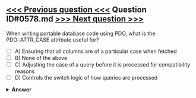 [<<< Previous question <<<](0577.md)   Question ID#0578.md   [>>> Next question >>>](0579.md)
---

When writing portable database code using PDO, what is the PDO::ATTR_CASE attribute useful for?




- [ ] A) Ensuring that all columns are of a particular case when fetched
- [ ] B) None of the above
- [ ] C) Adjusting the case of a query before it is processed for compatibility reasons
- [ ] D) Controls the switch logic of how queries are processed

<details><summary><b>Answer</b></summary>
<p>
  Answer: <strong>A</strong>
</p>
</details>
